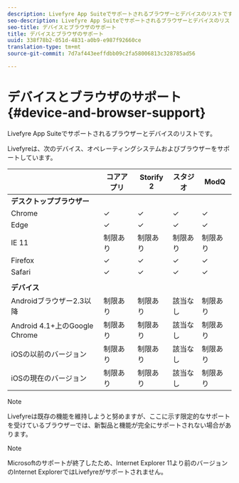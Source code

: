 ```yaml
---
description: Livefyre App Suiteでサポートされるブラウザーとデバイスのリストです。
seo-description: Livefyre App Suiteでサポートされるブラウザーとデバイスのリストです。
seo-title: デバイスとブラウザのサポート
title: デバイスとブラウザのサポート
uuid: 338f78b2-051d-4831-a0b9-e987f92660ce
translation-type: tm+mt
source-git-commit: 7d7af443eeffdbb09c2fa58006813c328785ad56

---
```



# デバイスとブラウザのサポート{#device-and-browser-support}

Livefyre App Suiteでサポートされるブラウザーとデバイスのリストです。

Livefyreは、次のデバイス、オペレーティングシステムおよびブラウザーをサポートしています。

|  | コアアプリ | Storify 2 | スタジオ | ModQ |
|---|---|---|---|---|
| **デスクトップブラウザー** |  |  |  |  |
| Chrome | ✓ | ✓ | ✓ | ✓ |
| Edge | ✓ | ✓ | ✓ | ✓ |
| IE 11 | 制限あり | 制限あり | 制限あり | 制限あり |
| Firefox | ✓ | ✓ | ✓ | ✓ |
| Safari | ✓ | ✓ | ✓ | ✓ |
|  |  |  |  |  |
| **デバイス** |  |  |  |  |
| Androidブラウザー2.3以降 | 制限あり | 制限あり | 該当なし | 制限あり |
| Android 4.1+上のGoogle Chrome | 制限あり | 制限あり | 該当なし | 制限あり |
| iOSの以前のバージョン | 制限あり | 制限あり | 該当なし | 制限あり |
| iOSの現在のバージョン | 制限あり | 制限あり | 該当なし | 制限あり |

>[!NOTE]
>
>Livefyreは既存の機能を維持しようと努めますが、ここに示す限定的なサポートを受けているブラウザーでは、新製品と機能が完全にサポートされない場合があります。

>[!NOTE]
>
>Microsoftのサポートが終了したため、Internet Explorer 11より前のバージョンのInternet ExplorerではLivefyreがサポートされません。

